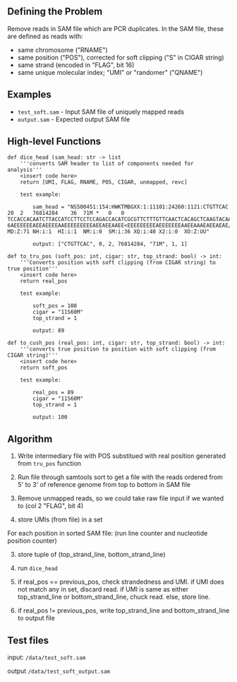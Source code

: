 ## Defining the Problem

Remove reads in SAM file which are PCR duplicates. In the SAM file, these are defined as reads with:

* same chromosome ("RNAME")
* same position ("POS"), corrected for soft clipping ("S" in CIGAR string)
* same strand (encoded in "FLAG", bit 16)
* same unique molecular index; "UMI" or "randomer" ("QNAME")

## Examples

* `test_soft.sam` - Input SAM file of uniquely mapped reads
* `output.sam` - Expected output SAM file

## High-level Functions

	def dice_head (sam_head: str -> list
		'''converts SAM header to list of components needed for analysis'''
		<insert code here>
		return [UMI, FLAG, RNAME, POS, CIGAR, unmapped, revc]
		
		test example: 
			
			sam_head = "NS500451:154:HWKTMBGXX:1:11101:24260:1121:CTGTTCAC	20	2	76814284	36	71M	*	0	0	TCCACCACAATCTTACCATCCTTCCTCCAGACCACATCGCGTTCTTTGTTCAACTCACAGCTCAAGTACAA	6AEEEEEEAEEAEEEEAAEEEEEEEEEAEEAEEAAEE<EEEEEEEEEAEEEEEEEAAEEAAAEAEEAEAE/	MD:Z:71	NH:i:1	HI:i:1	NM:i:0	SM:i:36	XQ:i:40	X2:i:0	XO:Z:UU"
			
			output: ["CTGTTCAC", 0, 2, 76814284, "71M", 1, 1]

	def to_tru_pos (soft_pos: int, cigar: str, top_strand: bool) -> int:
		'''Converts position with soft clipping (from CIGAR string) to true position'''
		<insert code here>
		return real_pos

		test example:

			soft_pos = 100
			cigar = "11S60M"
			top_strand = 1

			output: 89

	def to_cush_pos (real_pos: int, cigar: str, top_strand: bool) -> int:
		'''converts true position to position with soft clipping (from CIGAR string)'''
		<insert code here>
		return soft_pos

		test example: 

			real_pos = 89
			cigar = "11S60M"
			top_strand = 1

			output: 100

## Algorithm

1. Write intermediary file with POS substitued with real position generated from `tru_pos` function

2. Run file through samtools sort to get a file with the reads ordered from 5' to 3' of reference genome from top to bottom in SAM file

1. Remove unmapped reads, so we could take raw file input if we wanted to (col 2 "FLAG", bit 4)

2. store UMIs (from file) in a set

For each position in sorted SAM file: (run line counter and nucleotide position counter)

3. store tuple of (top_strand_line, bottom_strand_line)

4. run `dice_head` 

5. if real_pos == previous_pos, check strandedness and UMI. if UMI does not match any in set, discard read. if UMI is same as either top_strand_line or bottom_strand_line, chuck read. else, store line. 

6. if real_pos != previous_pos, write top_strand_line and bottom_strand_line to output file

## Test files

input: `/data/test_soft.sam`

output `/data/test_soft_output.sam`
